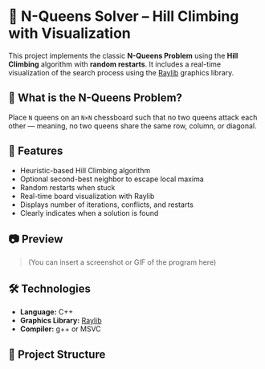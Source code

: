 # 🧠 N-Queens Solver – Hill Climbing with Visualization

This project implements the classic **N-Queens Problem** using the **Hill Climbing** algorithm with **random restarts**. It includes a real-time visualization of the search process using the [Raylib](https://www.raylib.com/) graphics library.

## 📌 What is the N-Queens Problem?

Place `N` queens on an `N×N` chessboard such that no two queens attack each other — meaning, no two queens share the same row, column, or diagonal.

## 🚀 Features

- Heuristic-based Hill Climbing algorithm
- Optional second-best neighbor to escape local maxima
- Random restarts when stuck
- Real-time board visualization with Raylib
- Displays number of iterations, conflicts, and restarts
- Clearly indicates when a solution is found

## 📷 Preview

> (You can insert a screenshot or GIF of the program here)

## 🛠️ Technologies

- **Language:** C++
- **Graphics Library:** [Raylib](https://www.raylib.com/)
- **Compiler:** g++ or MSVC

## 📄 Project Structure

